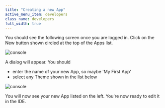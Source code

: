 ```yaml
---
title: "Creating a new App"
active_menu_item: developers
class_name: developers
full_width: true
---
```


You should see the following screen once you are logged in. Click on the New button shown circled at the top of the Apps list.

![console](/img/tutorials/mfa-apps-console-1.png)

A dialog will appear. You should 

 - enter the name of your new App, so maybe 'My First App'
 - select any Theme shown in the list below

![console](/img/tutorials/mfa-apps-console-2.png)

 You will now see your new App listed on the left. You're now ready to edit it in the IDE.

